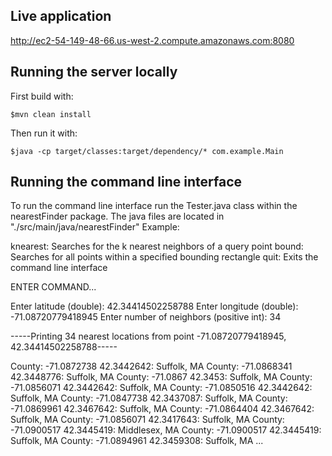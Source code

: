 ## Live application

http://ec2-54-149-48-66.us-west-2.compute.amazonaws.com:8080

## Running the server locally

First build with:

    $mvn clean install

Then run it with:

    $java -cp target/classes:target/dependency/* com.example.Main
    
## Running the command line interface

To run the command line interface run the Tester.java class within the nearestFinder package.
The java files are located in "./src/main/java/nearestFinder"
Example:


knearest: Searches for the k nearest neighbors of a query point
bound: Searches for all points within a specified bounding rectangle
quit: Exits the command line interface

ENTER COMMAND...

Enter latitude (double): 42.34414502258788
Enter longitude (double): -71.08720779418945
Enter number of neighbors (positive int): 34
 
-----Printing 34 nearest locations from point -71.08720779418945, 42.34414502258788-----
 
County: -71.0872738 42.3442642: Suffolk, MA
County: -71.0868341 42.3448776: Suffolk, MA
County: -71.0867 42.3453: Suffolk, MA
County: -71.0856071 42.3442642: Suffolk, MA
County: -71.0850516 42.3442642: Suffolk, MA
County: -71.0847738 42.3437087: Suffolk, MA
County: -71.0869961 42.3467642: Suffolk, MA
County: -71.0864404 42.3467642: Suffolk, MA
County: -71.0856071 42.3417643: Suffolk, MA
County: -71.0900517 42.3445419: Middlesex, MA
County: -71.0900517 42.3445419: Suffolk, MA
County: -71.0894961 42.3459308: Suffolk, MA
...
